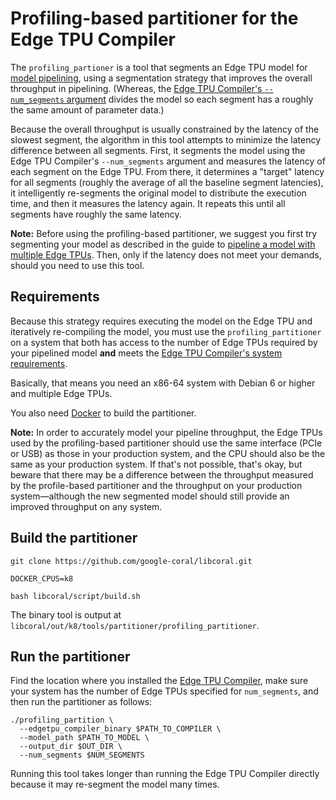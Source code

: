 # Profiling-based partitioner for the Edge TPU Compiler

The `profiling_partioner` is a tool that segments an Edge TPU model for
[model pipelining](https://coral.ai/docs/edgetpu/pipeline/), using a
segmentation strategy that improves the overall throughput in pipelining.
(Whereas, the [Edge TPU Compiler's `--num_segments`
argument](https://coral.ai/docs/edgetpu/pipeline/#segment-a-model)
divides the model so each segment has a roughly the same amount of parameter
data.)

Because the overall throughput is usually constrained by the latency of the
slowest segment, the algorithm in this tool attempts to minimize the latency
difference between all segments. First, it segments the model using the Edge TPU
Compiler's `--num_segments` argument and measures the latency of each segment on
the Edge TPU. From there, it determines a "target" latency for all segments
(roughly the average of all the baseline segment latencies), it intelligently
re-segments the original model to distribute the execution time, and then it
measures the latency again. It repeats this until all segments have roughly the
same latency.

**Note:** Before using the profiling-based partitioner, we suggest you first
try segmenting your model as described in the guide to [pipeline a model
with multiple Edge TPUs](https://coral.ai/docs/edgetpu/pipeline/). Then, only
if the latency does not meet your demands, should you need to use this tool.

## Requirements

Because this strategy requires executing the model on the Edge TPU and
iteratively re-compiling the model, you must use the `profiling_partitioner`
on a system that both has access to the number of Edge TPUs required by your
pipelined model **and** meets the [Edge TPU Compiler's system
requirements](https://coral.ai/docs/edgetpu/compiler/#system-requirements).

Basically, that means you need an x86-64 system with Debian 6 or higher
and multiple Edge TPUs.

You also need [Docker](https://docs.docker.com/get-docker/) to build the
partitioner.

**Note:** In order to accurately model your pipeline throughput, the Edge TPUs
used by the profiling-based partitioner should use the same interface (PCIe or
USB) as those in your production system, and the CPU should also be the same as
your production system. If that's not possible, that's okay, but beware that
there may be a difference between the throughput measured by the profile-based
partitioner and the throughput on your production system—although the new
segmented model should still provide an improved throughput on any system.

## Build the partitioner

```
git clone https://github.com/google-coral/libcoral.git

DOCKER_CPUS=k8

bash libcoral/script/build.sh
```

The binary tool is output at
`libcoral/out/k8/tools/partitioner/profiling_partitioner`.

## Run the partitioner

Find the location where you installed the
[Edge TPU Compiler](https://coral.ai/docs/edgetpu/compiler/), make sure your
system has the number of Edge TPUs specified for `num_segments`, and then
run the partitioner as follows:

```
./profiling_partition \
  --edgetpu_compiler_binary $PATH_TO_COMPILER \
  --model_path $PATH_TO_MODEL \
  --output_dir $OUT_DIR \
  --num_segments $NUM_SEGMENTS
```

Running this tool takes longer than running the Edge TPU Compiler directly
because it may re-segment the model many times.

